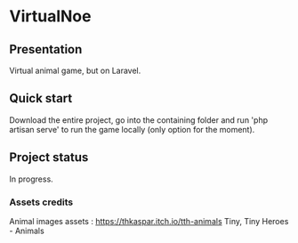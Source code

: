 # VirtualNoe

## Presentation

Virtual animal game, but on Laravel.

## Quick start

Download the entire project, go into the containing folder and run 'php artisan serve' to run the game locally (only option for the moment).

## Project status

In progress.

### Assets credits

Animal images assets : <https://thkaspar.itch.io/tth-animals> Tiny, Tiny Heroes - Animals
